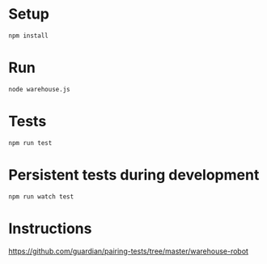 # Setup

`npm install`

# Run

`node warehouse.js`

# Tests

`npm run test`

# Persistent tests during development

`npm run watch test`

# Instructions

https://github.com/guardian/pairing-tests/tree/master/warehouse-robot